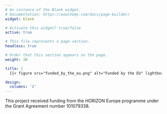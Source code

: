 ```yaml
---
# An instance of the Blank widget.
# Documentation: https://wowchemy.com/docs/page-builder/
widget: blank

# Activate this widget? true/false
active: true

# This file represents a page section.
headless: true

# Order that this section appears on the page.
weight: 30

title: |
  {{< figure src="funded_by_the_eu.png" alt="Funded by the EU" lightbox="true" class="my-0" >}}

design:
  columns: '2'
---
```


<div class="h-100 d-flex align-items-center">
This project received funding from the HORIZON Europe programme under the Grant Agreement number 101079338.
</div>
